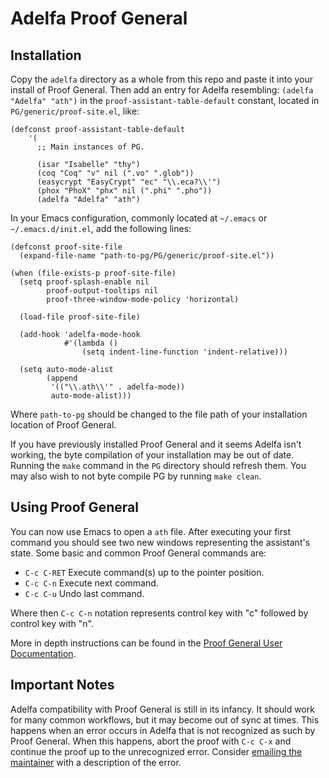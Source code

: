 # Adelfa Proof General

## Installation

Copy the `adelfa` directory as a whole from this repo and paste it into your
install of Proof General. Then add an entry for Adelfa resembling: `(adelfa
"Adelfa" "ath")` in the `proof-assistant-table-default` constant, located in
`PG/generic/proof-site.el`, like:

``` emacs-lisp
(defconst proof-assistant-table-default
    '(
      ;; Main instances of PG.

      (isar "Isabelle" "thy")
      (coq "Coq" "v" nil (".vo" ".glob"))
      (easycrypt "EasyCrypt" "ec" "\\.eca?\\'")
      (phox "PhoX" "phx" nil (".phi" ".pho"))
      (adelfa "Adelfa" "ath")
```

In your Emacs configuration, commonly located at `~/.emacs` or
`~/.emacs.d/init.el`, add the following lines: 

``` emacs-lisp
(defconst proof-site-file
  (expand-file-name "path-to-pg/PG/generic/proof-site.el"))

(when (file-exists-p proof-site-file)
  (setq proof-splash-enable nil
        proof-output-tooltips nil
        proof-three-window-mode-policy 'horizontal)

  (load-file proof-site-file)

  (add-hook 'adelfa-mode-hook
            #'(lambda ()
                (setq indent-line-function 'indent-relative)))

  (setq auto-mode-alist
        (append
         '(("\\.ath\\'" . adelfa-mode))
         auto-mode-alist)))
```

Where `path-to-pg` should be changed to the file path of your installation
location of Proof General.

If you have previously installed Proof General and it seems Adelfa isn't
working, the byte compilation of your installation may be out of date. Running
the `make` command in the `PG` directory should refresh them. You may also wish
to not byte compile PG by running `make clean`.

## Using Proof General

You can now use Emacs to open a `ath` file. After executing your first command
you should see two new windows representing the assistant's state. Some
basic and common Proof General commands are:

- `C-c C-RET` Execute command(s) up to the pointer position.
- `C-c C-n` Execute next command.
- `C-c C-u` Undo last command.

Where then `C-c C-n` notation represents control key with "c" followed by
control key with "n".

More in depth instructions can be found in the [Proof General User
Documentation](https://proofgeneral.github.io/doc/master/userman/).

## Important Notes

Adelfa compatibility with Proof General is still in its infancy. It should work
for many common workflows, but it may become out of sync at times. This happens
when an error occurs in Adelfa that is not recognized as such by Proof General.
When this happens, abort the proof with `C-c C-x` and continue the proof up to
the unrecognized error. Consider [emailing the
maintainer](mailto:joh13266@umn.edu) with a description of the error.
